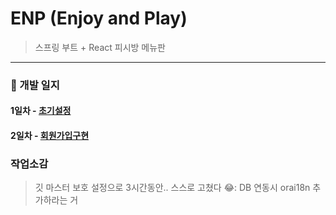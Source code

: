 # ENP (Enjoy and Play)
> 스프링 부트 + React 피시방 메뉴판





---

### :green_book: 개발 일지
#### 1일차 - [초기설정](https://github.com/pdoha/ENP/tree/dev?tab=readme-ov-file)
#### 2일차 - [회원가입구현](https://github.com/pdoha/ENP/tree/join?tab=readme-ov-file)


### 작업소감
 > 깃 마스터 보호 설정으로 3시간동안.. 스스로 고쳤다 😂:
 > DB 연동시 orai18n 추가하라는 거 	 

